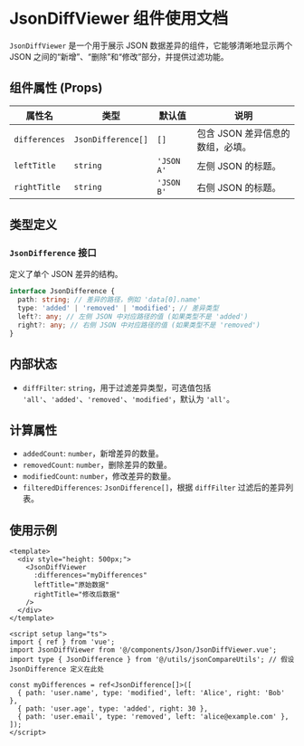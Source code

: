# JsonDiffViewer 组件使用文档

`JsonDiffViewer` 是一个用于展示 JSON 数据差异的组件，它能够清晰地显示两个 JSON 之间的“新增”、“删除”和“修改”部分，并提供过滤功能。

## 组件属性 (Props)

| 属性名       | 类型                 | 默认值   | 说明                               |
| ------------ | -------------------- | -------- | ---------------------------------- |
| `differences` | `JsonDifference[]`   | `[]`     | 包含 JSON 差异信息的数组，必填。 |
| `leftTitle`   | `string`             | `'JSON A'` | 左侧 JSON 的标题。                 |
| `rightTitle`  | `string`             | `'JSON B'` | 右侧 JSON 的标题。                 |

## 类型定义

### `JsonDifference` 接口

定义了单个 JSON 差异的结构。

```typescript
interface JsonDifference {
  path: string; // 差异的路径，例如 'data[0].name'
  type: 'added' | 'removed' | 'modified'; // 差异类型
  left?: any; // 左侧 JSON 中对应路径的值 (如果类型不是 'added')
  right?: any; // 右侧 JSON 中对应路径的值 (如果类型不是 'removed')
}
```

## 内部状态

- `diffFilter`: `string`，用于过滤差异类型，可选值包括 `'all'`、`'added'`、`'removed'`、`'modified'`，默认为 `'all'`。

## 计算属性

- `addedCount`: `number`，新增差异的数量。
- `removedCount`: `number`，删除差异的数量。
- `modifiedCount`: `number`，修改差异的数量。
- `filteredDifferences`: `JsonDifference[]`，根据 `diffFilter` 过滤后的差异列表。

## 使用示例

```vue
<template>
  <div style="height: 500px;">
    <JsonDiffViewer
      :differences="myDifferences"
      leftTitle="原始数据"
      rightTitle="修改后数据"
    />
  </div>
</template>

<script setup lang="ts">
import { ref } from 'vue';
import JsonDiffViewer from '@/components/Json/JsonDiffViewer.vue';
import type { JsonDifference } from '@/utils/jsonCompareUtils'; // 假设 JsonDifference 定义在此处

const myDifferences = ref<JsonDifference[]>([
  { path: 'user.name', type: 'modified', left: 'Alice', right: 'Bob' },
  { path: 'user.age', type: 'added', right: 30 },
  { path: 'user.email', type: 'removed', left: 'alice@example.com' },
]);
</script>
```